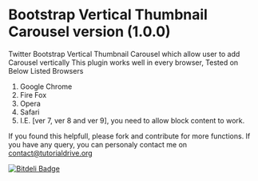 
 Bootstrap Vertical Thumbnail Carousel version (1.0.0)
======================================

Twitter  Bootstrap Vertical Thumbnail Carousel which allow user to add Carousel vertically 
This plugin works well in every browser, Tested on Below Listed Browsers
  1) Google Chrome
  2) Fire Fox
  3) Opera
  4) Safari
  5) I.E. [ver 7, ver 8 and ver 9], you need to allow block content to work.

  If you found this helpfull, please fork and contribute for more functions.
  If you have any query, you can personaly contact me on contact@tutorialdrive.org


[![Bitdeli Badge](https://d2weczhvl823v0.cloudfront.net/tutorialdrive/bootstrap-vertical-thumbnail-carousel/trend.png)](https://bitdeli.com/free "Bitdeli Badge")

